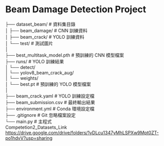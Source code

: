 # Beam Damage Detection Project
├── dataset_beam/                # 資料集目錄                                                                                                                          
│   ├── beam_damage/             # CNN 訓練資料                                                                                                                        
│   ├── beam_crack/              # YOLO 訓練資料                                                                                                                       
│   └── test/                    # 測試圖片                                                                                                                            
│                                                                                                                                                                      
├── best_multitask_model.pth     # 預訓練的 CNN 模型檔案                                                                                                                
├── runs/                        # YOLO 訓練結果                                                                                                                       
│   └── detect/                                                                                                                                                        
│       └── yolov8_beam_crack_aug/                                                                                                                                     
│           └── weights/                                                                                                                                              
│               └── best.pt     # 預訓練的 YOLO 模型檔案                                                                                                              
│                                                                                                                                                                      
├── beam_crack.yaml              # YOLO 訓練設定檔                                                                                                                    
├── beam_submission.csv          # 最終輸出結果                                                                                                                        
├── environment.yml              # Conda 環境設定檔                                                                                                                    
├── .gitignore                   # Git 忽略檔案設定                                                                                                                    
└── main.py                      # 主程式                                                                                                                              
  Competetion2_Datasets_Link
  https://drive.google.com/drive/folders/1yDLcu1347yMhLSPXw9Mpt0ZT-po1hdvV?usp=sharing
